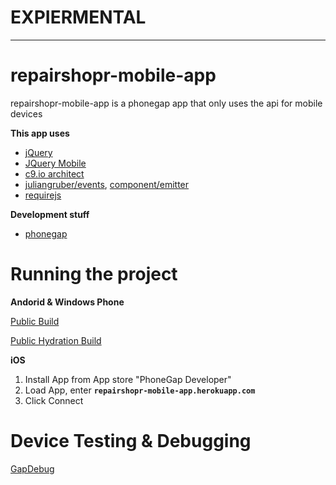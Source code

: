 # EXPIERMENTAL

-----

# repairshopr-mobile-app
repairshopr-mobile-app is a phonegap app that only uses the api for mobile devices

__This app uses__
*  [jQuery](http://jquery.com/)
*  [JQuery Mobile](http://jquerymobile.com/)
*  [c9.io architect](https://github.com/c9/architect)
*  [juliangruber/events](https://github.com/juliangruber/events), [component/emitter](https://github.com/component/emitter)
*  [requirejs](http://requirejs.org/)

__Development stuff__
*  [phonegap](http://phonegap.com/)

# Running the project

__Andorid & Windows Phone__

[Public Build](https://build.phonegap.com/apps/1569191/share)

[Public Hydration Build](https://build.phonegap.com/apps/1569278/share)

__iOS__
1. Install App from App store "PhoneGap Developer"
2. Load App, enter __`repairshopr-mobile-app.herokuapp.com`__
3. Click Connect

# Device Testing & Debugging

[GapDebug](https://www.genuitec.com/products/gapdebug/download/)


